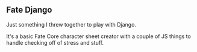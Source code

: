 ## Fate Django

Just something I threw together to play with Django.

It's a basic Fate Core character sheet creator with a couple of JS things to handle checking off of stress and stuff.

